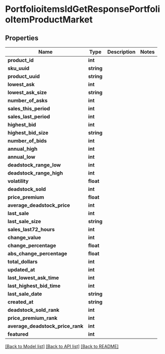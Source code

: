 # PortfolioitemsIdGetResponsePortfolioItemProductMarket

## Properties
Name | Type | Description | Notes
------------ | ------------- | ------------- | -------------
**product_id** | **int** |  | 
**sku_uuid** | **string** |  | 
**product_uuid** | **string** |  | 
**lowest_ask** | **int** |  | 
**lowest_ask_size** | **string** |  | 
**number_of_asks** | **int** |  | 
**sales_this_period** | **int** |  | 
**sales_last_period** | **int** |  | 
**highest_bid** | **int** |  | 
**highest_bid_size** | **string** |  | 
**number_of_bids** | **int** |  | 
**annual_high** | **int** |  | 
**annual_low** | **int** |  | 
**deadstock_range_low** | **int** |  | 
**deadstock_range_high** | **int** |  | 
**volatility** | **float** |  | 
**deadstock_sold** | **int** |  | 
**price_premium** | **float** |  | 
**average_deadstock_price** | **int** |  | 
**last_sale** | **int** |  | 
**last_sale_size** | **string** |  | 
**sales_last72_hours** | **int** |  | 
**change_value** | **int** |  | 
**change_percentage** | **float** |  | 
**abs_change_percentage** | **float** |  | 
**total_dollars** | **int** |  | 
**updated_at** | **int** |  | 
**last_lowest_ask_time** | **int** |  | 
**last_highest_bid_time** | **int** |  | 
**last_sale_date** | **string** |  | 
**created_at** | **string** |  | 
**deadstock_sold_rank** | **int** |  | 
**price_premium_rank** | **int** |  | 
**average_deadstock_price_rank** | **int** |  | 
**featured** | **int** |  | 

[[Back to Model list]](../README.md#documentation-for-models) [[Back to API list]](../README.md#documentation-for-api-endpoints) [[Back to README]](../README.md)


